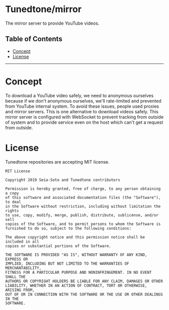 # Tunedtone/mirror

The mirror server to provide YouTube videos.

## Table of Contents

- [Concept](#Concept)
- [License](#License)

----

# Concept

To download a YouTube video safely, we need to anonymous ourselves because if we don't anonymous ourselves, we'll rate-limited and prevented from YouTube internal system. To avoid these issues, people used proxies and mirror servers. This is one alternative to download videos safely. This mirror server is configured with WebSocket to prevent tracking from outside of system and to provide service even on the host which can't get a request from outside.

# License

Tunedtone repositories are accepting MIT license.

```text
MIT License

Copyright 2019 Seia-Soto and Tunedtone contributors

Permission is hereby granted, free of charge, to any person obtaining a copy
of this software and associated documentation files (the "Software"), to deal
in the Software without restriction, including without limitation the rights
to use, copy, modify, merge, publish, distribute, sublicense, and/or sell
copies of the Software, and to permit persons to whom the Software is
furnished to do so, subject to the following conditions:

The above copyright notice and this permission notice shall be included in all
copies or substantial portions of the Software.

THE SOFTWARE IS PROVIDED "AS IS", WITHOUT WARRANTY OF ANY KIND, EXPRESS OR
IMPLIED, INCLUDING BUT NOT LIMITED TO THE WARRANTIES OF MERCHANTABILITY,
FITNESS FOR A PARTICULAR PURPOSE AND NONINFRINGEMENT. IN NO EVENT SHALL THE
AUTHORS OR COPYRIGHT HOLDERS BE LIABLE FOR ANY CLAIM, DAMAGES OR OTHER
LIABILITY, WHETHER IN AN ACTION OF CONTRACT, TORT OR OTHERWISE, ARISING FROM,
OUT OF OR IN CONNECTION WITH THE SOFTWARE OR THE USE OR OTHER DEALINGS IN THE
SOFTWARE.
```
